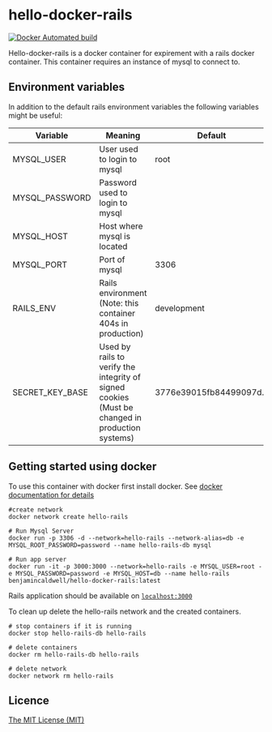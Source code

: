 # hello-docker-rails
[![Docker Automated build](https://img.shields.io/docker/automated/benjamincaldwell/hello-docker-rails.svg)](https://hub.docker.com/r/benjamincaldwell/hello-docker-rails/)

Hello-docker-rails is a docker container for expirement with a rails docker container. This container requires an instance of mysql to connect to.

## Environment variables
In addition to the default rails environment variables the following variables might be useful:

| Variable        | Meaning                                                 | Default                                                                                                                          |
|-----------------|---------------------------------------------------------|----------------------------------------------------------------------------------------------------------------------------------|
| MYSQL_USER      | User used to login to mysql                             | root                                                                                                                             |
| MYSQL_PASSWORD  | Password used to login to mysql                         |                                                                                                                                  |
| MYSQL_HOST      | Host where mysql is located                             |                                                                                                                                  |
| MYSQL_PORT      | Port of mysql                                           | 3306                                                                                                                             |
| RAILS_ENV       | Rails environment (Note: this container 404s in production) | development                                                                                           |
| SECRET_KEY_BASE | Used by rails to verify the integrity of signed cookies (Must be changed in production systems) | 3776e39015fb84499097d... |

## Getting started using docker

To use this container with docker first install docker. See [docker documentation for details](https://docs.docker.com/engine/installation/#platform-support-matrix)

```
#create network
docker network create hello-rails

# Run Mysql Server
docker run -p 3306 -d --network=hello-rails --network-alias=db -e MYSQL_ROOT_PASSWORD=password --name hello-rails-db mysql

# Run app server
docker run -it -p 3000:3000 --network=hello-rails -e MYSQL_USER=root -e MYSQL_PASSWORD=password -e MYSQL_HOST=db --name hello-rails benjamincaldwell/hello-docker-rails:latest
```

Rails application should be available on [`localhost:3000`](http://localhost:3000)

To clean up delete the hello-rails network and the created containers.

```
# stop containers if it is running
docker stop hello-rails-db hello-rails

# delete containers
docker rm hello-rails-db hello-rails

# delete network 
docker network rm hello-rails
```
## Licence

[The MIT License (MIT)](https://github.com/benjamincaldwell/hello-docker-rails/blob/master/LICENSE)
